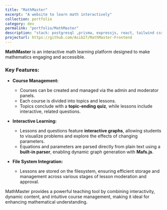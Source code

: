 ```yaml
---
title: "MathMaster"
excerpt: "A website to learn math interactively"
collection: portfolio
category: dev
permalink: "portfolio/MathMaster"
description: "stack: postgresql ,prisma, expressjs, react, tailwind css"
projecturl: https://github.com/Asib27/MathMaster-Frontend
---
```


**MathMaster** is an interactive math learning platform designed to make mathematics engaging and accessible.  

### Key Features:
- **Course Management:**  
  - Courses can be created and managed via the admin and moderator panels.  
  - Each course is divided into topics and lessons.  
  - Topics conclude with a **topic-ending quiz**, while lessons include interactive, related questions.

- **Interactive Learning:**  
  - Lessons and questions feature **interactive graphs**, allowing students to visualize problems and explore the effects of changing parameters.  
  - Equations and parameters are parsed directly from plain text using a **built-in parser**, enabling dynamic graph generation with **Mafs.js**.

- **File System Integration:**  
  - Lessons are stored on the filesystem, ensuring efficient storage and management across various stages of lesson moderation and approval.

MathMaster provides a powerful teaching tool by combining interactivity, dynamic content, and intuitive course management, making it ideal for enhancing mathematical understanding.

